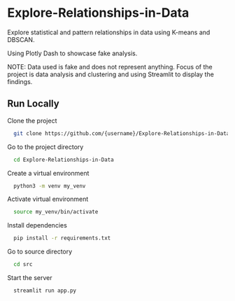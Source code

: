 # Explore-Relationships-in-Data
Explore statistical and pattern relationships in data using K-means and DBSCAN.

Using Plotly Dash to showcase fake analysis.

NOTE: Data used is fake and does not represent anything. Focus of the project is data analysis and clustering and using Streamlit to display the findings.

## Run Locally

Clone the project

```bash
  git clone https://github.com/{username}/Explore-Relationships-in-Data.git
```

Go to the project directory

```bash
  cd Explore-Relationships-in-Data
```

Create a virtual environment

```bash
  python3 -m venv my_venv
```

Activate virtual environment

```bash
  source my_venv/bin/activate
```

Install dependencies

```bash
  pip install -r requirements.txt
```

Go to source directory

```bash
  cd src
```

Start the server

```bash
  streamlit run app.py
```

